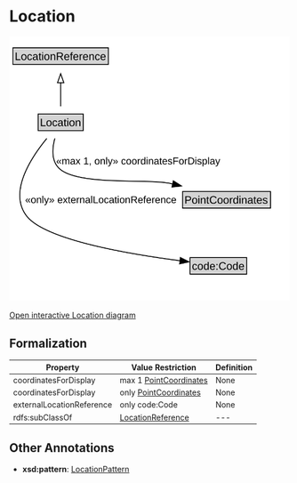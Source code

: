 # Location

![Location Diagram](../diagrams/Location.svg)

<a href="../../diagrams/Location.svg">Open interactive Location diagram</a>

## Formalization

| Property | Value Restriction | Definition |
|----------|-------------------|------------|
| coordinatesForDisplay | max 1 [PointCoordinates](PointCoordinates.md) | None |
| coordinatesForDisplay | only [PointCoordinates](PointCoordinates.md) | None |
| externalLocationReference | only code:Code | None |
| rdfs:subClassOf | [LocationReference](LocationReference.md) | --- |

## Other Annotations

- **xsd:pattern**: [LocationPattern](LocationPattern.md)


